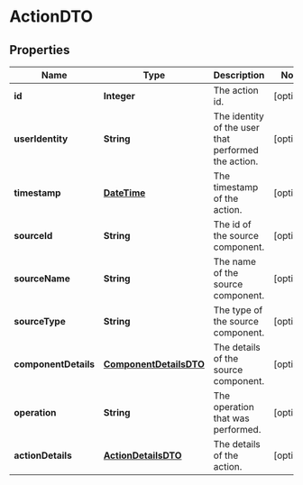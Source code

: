 
# ActionDTO

## Properties
Name | Type | Description | Notes
------------ | ------------- | ------------- | -------------
**id** | **Integer** | The action id. |  [optional]
**userIdentity** | **String** | The identity of the user that performed the action. |  [optional]
**timestamp** | [**DateTime**](DateTime.md) | The timestamp of the action. |  [optional]
**sourceId** | **String** | The id of the source component. |  [optional]
**sourceName** | **String** | The name of the source component. |  [optional]
**sourceType** | **String** | The type of the source component. |  [optional]
**componentDetails** | [**ComponentDetailsDTO**](ComponentDetailsDTO.md) | The details of the source component. |  [optional]
**operation** | **String** | The operation that was performed. |  [optional]
**actionDetails** | [**ActionDetailsDTO**](ActionDetailsDTO.md) | The details of the action. |  [optional]



